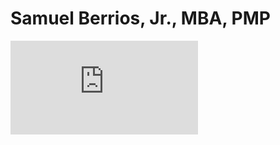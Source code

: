 # Samuel Berrios, Jr., MBA, PMP
<embed src='https://mbastrategyconsultant.github.io/blob/main/Samuel%20Berrios%20Resume%20August%202025.pdf' type='application/pdf' />
